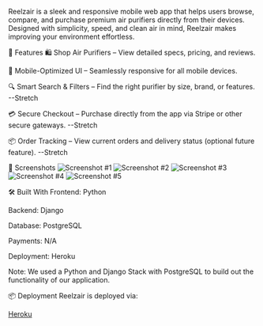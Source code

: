 Reelzair is a sleek and responsive mobile web app that helps users browse, compare, and purchase premium air purifiers directly from their devices. Designed with simplicity, speed, and clean air in mind, Reelzair makes improving your environment effortless.

🚀 Features
🛍️ Shop Air Purifiers – View detailed specs, pricing, and reviews.

📱 Mobile-Optimized UI – Seamlessly responsive for all mobile devices.

🔍 Smart Search & Filters – Find the right purifier by size, brand, or features. --Stretch

💳 Secure Checkout – Purchase directly from the app via Stripe or other secure gateways. --Stretch

📦 Order Tracking – View current orders and delivery status (optional future feature). --Stretch

📸 Screenshots
![Screenshot #1](main_app/static/images/Screenshot1.png)
![Screenshot #2](main_app/static/images/Screenshot2.png)
![Screenshot #3](main_app/static/images/Screenshot3.png)
![Screenshot #4](main_app/static/images/Screenshot4.png)
![Screenshot #5](main_app/static/images/Screenshot5.png)


🛠️ Built With
Frontend: Python

Backend: Django

Database: PostgreSQL

Payments: N/A

Deployment: Heroku

Note: We used a Python and Django Stack with PostgreSQL to build out the functionality of our application.



📦 Deployment
Reelzair is deployed via:

[Heroku](https://reelz-air-03741770c378.herokuapp.com/cart/)
